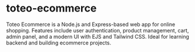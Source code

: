# toteo-ecommerce
Toteo Ecommerce is a Node.js and Express-based web app for online shopping. Features include user authentication, product management, cart, admin panel, and a modern UI with EJS and Tailwind CSS. Ideal for learning backend and building ecommerce projects.
